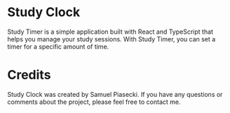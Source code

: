 # Study Clock

Study Timer is a simple application built with React and TypeScript 
that helps you manage your study sessions. With Study Timer, you can set a timer for a specific amount of time.

# Credits
Study Clock was created by Samuel Piasecki. If you have any questions or comments about the project, please feel free to contact me.
